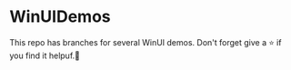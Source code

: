 ﻿# WinUIDemos

This repo has branches for several WinUI demos.
Don't forget give a ⭐ if you find it helpuf.🤩
